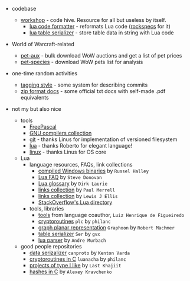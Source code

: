 * codebase
  * [workshop](https://github.com/martin-eden/workshop) - code hive. Resource for all but useless by itself.
    * [lua code formatter](https://github.com/martin-eden/lua_code_formatter) - reformats Lua code ([rockspecs](https://github.com/martin-eden/lua_code_formatter.rockspecs) for it)
    * [lua table serializer](https://github.com/martin-eden/lua_table_serializer) - store table data in string with Lua code
    
* World of Warcraft-related
  * [pet-aux](https://github.com/martin-eden/pet_aux) - bulk download WoW auctions and get a list of pet prices
  * [pet-species](https://github.com/martin-eden/pet_species_to_csv) - download WoW pets list for analysis

* one-time random activities
  * [tagging style](https://github.com/martin-eden/tagging_guideline) - some system for describing commits
  * [zip format docs](https://github.com/martin-eden/zipfiles_format_doc) - some official txt docs with self-made .pdf equivalents
  
* not my but also nice
  * tools
    * [FreePascal](https://github.com/graemeg/freepascal)
    * [GNU compilers collection](https://github.com/gcc-mirror/gcc)
    * [git](https://github.com/git/git) - thanks Linus for implementation of versioned filesystem
    * [lua](https://github.com/lua/lua) - thanks Roberto for elegant language!
    * [linux](https://github.com/torvalds/linux) - thanks Linus for OS core
  * Lua 
    * language resources, FAQs, link collections
      * [compiled Windows binaries](https://github.com/WinLua/bin) by `Russel Halley`
      * [Lua FAQ](https://github.com/stevedonovan/luafaq) by `Steve Donovan`
      * [Lua glossary](https://rawgit.com/dlaurie/lua-notes/master/glossary.html) by `Dirk Laurie`
      * [links collection](https://sites.google.com/site/marbux/home/lua-resource-links) by `Paul Merrell`
      * [links collection](https://github.com/LewisJEllis/awesome-lua) by `Lewis J Ellis`
      * [StackOverflow's Lua directory](http://stackoverflow.com/documentation/lua/topics)  
    * tools, libraries
      * [tools](http://webserver2.tecgraf.puc-rio.br/~lhf/ftp/lua/) from language coauthor, `Luiz Henrique de Figueiredo`
      * [cryptoroutines](https://github.com/philanc/plc) `plc` by `philanc`
      * [graph planar representation](https://github.com/rm-code/Graphoon) `Graphoon` by `Robert Machmer`
      * [table serializer](https://github.com/gvx/Ser) `Ser` by `gvx`
      * [lua parser](https://github.com/andremm/lua-parser) by `Andre Murbach`
  * good people repositories
    * [data serizalizer](https://github.com/sandstorm-io/capnproto) `canproto` by `Kenton Varda`
    * [cryptoroutines in C](https://github.com/philanc/luanacha) `luanacha` by `philanc`
    * [projects of type I like](https://github.com/last-khajiit) by `Last Khajiit`
    * [hashes in C](https://github.com/rhash/RHash/tree/master/librhash) by `Alexey Kravchenko`
